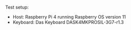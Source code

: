 Test setup:

- Host: Raspberry Pi 4 running Raspberry OS version 11
- Keyboard: Das Keyboard DASK4MKPROSIL-3G7-r1.3
